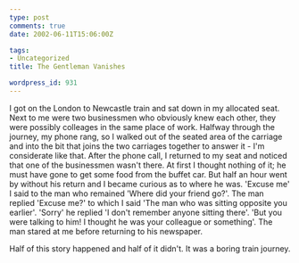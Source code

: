 ```yaml
---
type: post
comments: true
date: 2002-06-11T15:06:00Z

tags:
- Uncategorized
title: The Gentleman Vanishes

wordpress_id: 931
---
```


I got on the London to Newcastle train and sat down in my allocated seat. Next to me were two businessmen who obviously knew each other, they were possibly colleages in the same place of work. Halfway through the journey, my phone rang, so I walked out of the seated area of the carriage and into the bit that joins the two carriages together to answer it - I'm considerate like that. After the phone call, I returned to my seat and noticed that one of the businessmen wasn't there. At first I thought nothing of it; he must have gone to get some food from the buffet car. But half an hour went by without his return and I became curious as to where he was. 'Excuse me' I said to the man who remained 'Where did your friend go?'. The man replied 'Excuse me?' to which I said 'The man who was sitting opposite you earlier'. 'Sorry' he replied 'I don't remember anyone sitting there'. 'But you were talking to him! I thought he was your colleague or something'. The man stared at me before returning to his newspaper.
  


  

 Half of this story happened and half of it didn't. It was a boring train journey.

